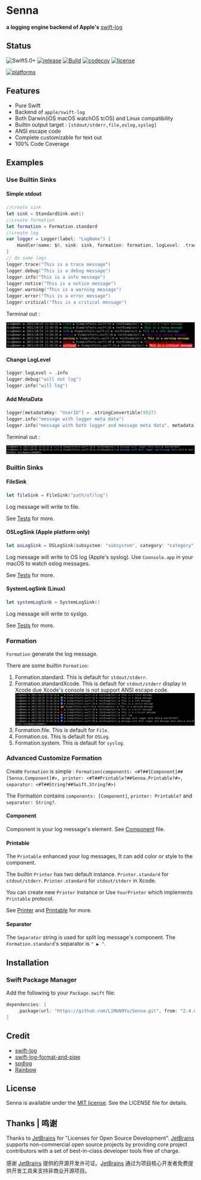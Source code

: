 # Senna

**a logging engine backend of Apple's** [swift-log](https://github.com/apple/swift-log)

## Status

![Swift5.0+](https://img.shields.io/badge/Swift-5.0%2B-orange.svg?style=flat)
[![release](https://img.shields.io/github/v/release/L1MeN9Yu/Senna.svg?color=blue)](https://github.com/L1MeN9Yu/Senna/releases)
[![Build](https://github.com/L1MeN9Yu/Senna/actions/workflows/Build.yml/badge.svg)](https://github.com/L1MeN9Yu/Senna/actions/workflows/Build.yml)
[![codecov](https://codecov.io/gh/L1MeN9Yu/Senna/branch/main/graph/badge.svg?token=0ZQSVH4ERX)](https://codecov.io/gh/L1MeN9Yu/Senna)
[![license](https://img.shields.io/badge/license-MIT-blue.svg)](https://github.com/L1MeN9Yu/Senna/blob/main/LICENSE)

[![platforms](https://img.shields.io/badge/Platforms-macOS%20%7C%20iOS%20%7C%20tvOS%20%7C%20watchOS%20%7C%20Linux-orange.svg?style=flat)](https://github.com/L1MeN9Yu/Senna/blob/main/Package.swift)

## Features

* Pure Swift
* Backend of `apple/swift-log`
* Both Darwin(iOS macOS watchOS tcOS) and Linux compatibility
* Builtin output target : `[stdout/stderr,file,oslog,syslog]`
* ANSI escape code
* Complete customizable for text out
* 100% Code Coverage

## Examples

### Use Builtin Sinks

#### Simple stdout

```swift
//create sink
let sink = StandardSink.out()
//create formation
let formation = Formation.standard
//create log
var logger = Logger(label: "LogName") {
    Handler(name: $0, sink: sink, formation: formation, logLevel: .trace)
}
// do some logs
logger.trace("This is a trace message")
logger.debug("This is a debug message")
logger.info("This is a info message")
logger.notice("This is a notice message")
logger.warning("This is a warning message")
logger.error("This is a error message")
logger.critical("This is a critical message")
 ```

Terminal out :

![](Documentations/README/Resources/stdout.png)

#### Change LogLevel

```swift
logger.logLevel = .info
logger.debug("will not log")
logger.info("will log")
```

#### Add MetaData

```swift
logger[metadataKey: "UserID"] = .stringConvertible(9527)
logger.info("message with logger meta data")
logger.info("message with both logger and message meta data", metadata: ["UserName": .string("L1MeN9Yu")])
```

Terminal out :

![](Documentations/README/Resources/stdout_message_with_metadata.png)

### Builtin Sinks

#### FileSink

```swift
let fileSink = FileSink("path/of/log")
```

Log message will write to file.

See [Tests](Tests/FileSinkTests.swift) for more.

#### OSLogSink (Apple platform only)

```swift
let osLogSink = OSLogSink(subsystem: "subsystem", category: "category")
```

Log message will write to OS log (Apple's syslog). Use `Connsole.app` in your macOS to watch oslog messages.

See [Tests](Tests/OSLogSinkTests.swift) for more.

#### SystemLogSink (Linux)

```swift
let systemLogSink = SystemLogSink()
```

Log message will write to syslgo.

See [Tests](Tests/SystemLogSinkTests.swift) for more.

### Formation

`Formation` generate the log message.

There are some builtin `Formation`:

1. Formation.standard. This is default for `stdout/stderr`.
2. Formation.standardXcode. This is default for `stdout/stderr` display in Xcode due Xcode's console is not support ANSI escape code.
![](Documentations/README/Resources/stdout_xcode.png)
3. Formation.file. This is default for `File`.
4. Formation.os. This is default for `OSLog`.
5. Formation.system. This is default for `syslog`.

### Advanced Customize Formation

Create `Formation` is simple : `Formation(components: <#T##[Component]##[Senna.Component]#>, printer: <#T##Printable?##Senna.Printable?#>, separator: <#T##String?##Swift.String?#>)`

The Formation contains `components: [Component]`, `printer: Printable?` and `separator: String?`.

#### Component

Component is your log message's element. See [Component](Sources/Types/Component.swift) file.

#### Printable

The `Printable` enhanced your log messages, It can add color or style to the component.

The builtin `Printer` has two default instance.
`Printer.standard` for `stdout/stderr`.
`Printer.standard` for `stdout/stderr` in Xcode.

You can create new `Printer` instance or Use `YourPrinter` which implements `Printable` protocol.

See [Printer](Sources/Implements/Printer.swift) and [Printable](Sources/Protocols/Printable.swift) for more.

#### Separator

The `Separator` string is used for split log message's component.
The `Formation.standard`'s separator is `" ▶ "`.

## Installation

### Swift Package Manager

Add the following to your `Package.swift` file:

```swift
dependencies: [
    .package(url: "https://github.com/L1MeN9Yu/Senna.git", from: "2.4.0")
]
```

## Credit

* [swift-log](https://github.com/apple/swift-log)
* [swift-log-format-and-pipe](https://github.com/Adorkable/swift-log-format-and-pipe)
* [spdlog](https://github.com/gabime/spdlog)
* [Rainbow](https://github.com/onevcat/Rainbow)

## License

Senna is available under the [MIT license](http://www.opensource.org/licenses/mit-license). See the LICENSE file for details.

## Thanks | 鸣谢

Thanks to [JetBrains][JetBrains] for "Licenses for Open Source Development". [JetBrains][JetBrains] supports non-commercial open source projects by providing core project contributors with a set of best-in-class
developer tools free of charge.

感谢 [JetBrains][JetBrains] 提供的开源开发许可证。[JetBrains][JetBrains] 通过为项目核心开发者免费提供开发工具来支持非商业开源项目。

[JetBrains]: https://www.jetbrains.com/?from=Senna

